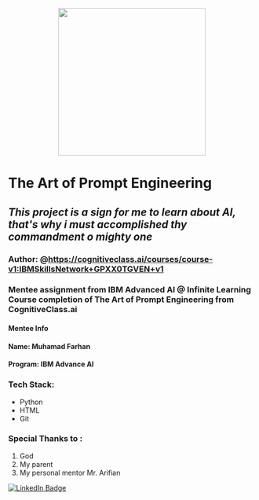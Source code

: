 <div id="header" align="center">
  <img src="https://media.giphy.com/media/HLB0nLA36GCCo6JuB5/giphy.gif?cid=790b7611aqz38ga7ig3rybctu0d93jfcjyez9w9mzmy3pdob&ep=v1_gifs_search&rid=giphy.gif&ct=gf" width="300"/>
</div>

# The Art of Prompt Engineering
## _This project is a sign for me to learn about AI, that's why i must accomplished thy commandment o mighty one_

### Author: @https://cognitiveclass.ai/courses/course-v1:IBMSkillsNetwork+GPXX0TGVEN+v1

### Mentee assignment from IBM Advanced AI @ Infinite Learning Course completion of The Art of Prompt Engineering from CognitiveClass.ai

#### Mentee Info
#### Name: Muhamad Farhan
#### Program: IBM Advance AI

### Tech Stack:
- Python
- HTML
- Git

### Special Thanks to :
1. God
2. My parent
3. My personal mentor Mr. Arifian

<div id="badges">
  <a href="https://www.linkedin.com/in/muhamad-farhan-6a94a41b3?utm_source=share&utm_campaign=share_via&utm_content=profile&utm_medium=android_app">
    <img src="https://img.shields.io/badge/LinkedIn-blue?style=for-the-badge&logo=linkedin&logoColor=white" alt="LinkedIn Badge"/>
  </a>

</div>
